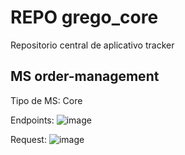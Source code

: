 # REPO grego_core
Repositorio central de aplicativo tracker

## MS order-management
Tipo de MS: Core

Endpoints:
![image](https://user-images.githubusercontent.com/48266391/121447803-0dc32880-c95c-11eb-9345-a877c56b0814.png)


Request:
![image](https://user-images.githubusercontent.com/48266391/121447881-39461300-c95c-11eb-83e8-e5a5148e06ad.png)
